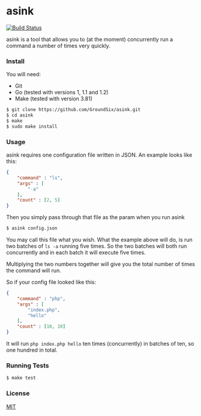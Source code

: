 asink
=====

[![Build Status](https://travis-ci.org/GroundSix/asink.svg?branch=master)](https://travis-ci.org/GroundSix/asink)

asink is a tool that allows you to (at the moment) concurrently
run a command a number of times very quickly.

### Install

You will need:

  - Git
  - Go (tested with versions 1, 1.1 and 1.2)
  - Make (tested with version 3.81)

```bash
$ git clone https://github.com/GroundSix/asink.git
$ cd asink
$ make
$ sudo make install
```

### Usage

asink requires one configuration file written in JSON. An example
looks like this:

```json
{
	"command" : "ls",
	"args" : [
		"-a"
	],
	"count" : [2, 5]
}
```

Then you simply pass through that file as the param when you run asink

```bash
$ asink config.json
```

You may call this file what you wish. What the example above will do,
is run two batches of `ls -a` running five times. So the two batches will
both run concurrently and in each batch it will execute five times.

Multiplying the two numbers together will give you the total number of
times the command will run.

So if your config file looked like this:

```json
{
	"command" : "php",
	"args" : [
		"index.php",
		"hello"
	],
	"count" : [10, 10]
}
```

It will run `php index.php hello` ten times (concurrently) in batches of ten, so one hundred
in total.

### Running Tests

```bash
$ make test
```

### License

[MIT](https://github.com/GroundSix/asink/blob/master/LICENSE)
